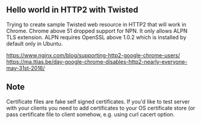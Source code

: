 ## Hello world in HTTP2 with Twisted

Trying to create sample Twisted web resource in HTTP2 that will work in Chrome. Chrome above 51 dropped
support for NPN. It only allows ALPN TLS extension. ALPN requires OpenSSL above 1.0.2 which is installed
by default only in Ubuntu. 

https://www.nginx.com/blog/supporting-http2-google-chrome-users/
https://ma.ttias.be/day-google-chrome-disables-http2-nearly-everyone-may-31st-2016/

## Note 

Certificate files are fake self signed certificates. If you'd like to test server with your clients you need
to add certificates to your OS certificate store (or pass certificate file to client somehow, e.g. using curl
cacert option.